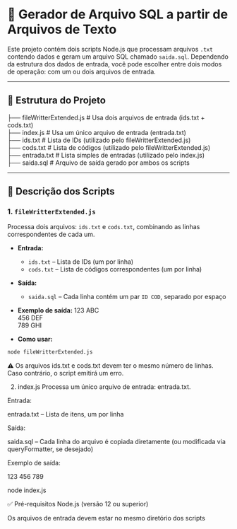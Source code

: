 # 🔧 Gerador de Arquivo SQL a partir de Arquivos de Texto

Este projeto contém dois scripts Node.js que processam arquivos `.txt` contendo dados e geram um arquivo SQL chamado `saida.sql`. Dependendo da estrutura dos dados de entrada, você pode escolher entre dois modos de operação: com um ou dois arquivos de entrada.

---

## 📂 Estrutura do Projeto

├── fileWritterExtended.js # Usa dois arquivos de entrada (ids.txt + cods.txt) <br>
├── index.js # Usa um único arquivo de entrada (entrada.txt) <br>
├── ids.txt # Lista de IDs (utilizado pelo fileWritterExtended.js) <br>
├── cods.txt # Lista de códigos (utilizado pelo fileWritterExtended.js) <br>
├── entrada.txt # Lista simples de entradas (utilizado pelo index.js) <br>
├── saida.sql # Arquivo de saída gerado por ambos os scripts <br>

---

## 📜 Descrição dos Scripts

### 1. `fileWritterExtended.js`

Processa dois arquivos: `ids.txt` e `cods.txt`, combinando as linhas correspondentes de cada um.

- **Entrada:**  
  - `ids.txt` – Lista de IDs (um por linha)  
  - `cods.txt` – Lista de códigos correspondentes (um por linha)

- **Saída:**  
  - `saida.sql` – Cada linha contém um par `ID COD`, separado por espaço

- **Exemplo de saída:**
123 ABC <br>
456 DEF <br>
789 GHI <br>
  
- **Como usar:**

```bash
node fileWritterExtended.js
```

⚠️ Os arquivos ids.txt e cods.txt devem ter o mesmo número de linhas. Caso contrário, o script emitirá um erro.

2. index.js
Processa um único arquivo de entrada: entrada.txt.

Entrada:

entrada.txt – Lista de itens, um por linha

Saída:

saida.sql – Cada linha do arquivo é copiada diretamente (ou modificada via queryFormatter, se desejado)

Exemplo de saída:

123
456
789

node index.js

✅ Pré-requisitos
Node.js (versão 12 ou superior)

Os arquivos de entrada devem estar no mesmo diretório dos scripts
